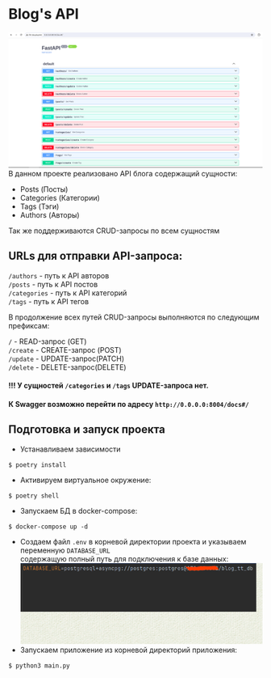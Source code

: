 # Blog's API  
![Screenshot](https://github.com/valhallajazzy/blog_tt_fastapi/blob/main/pic/blog_main.png)
В данном проекте реализовано API блога содержащий сущности:  
* Posts (Посты)  
* Categories (Категории)  
* Tags (Тэги)  
* Authors (Авторы)

Так же поддерживаются CRUD-запросы по всем сущностям  

## URLs для отправки API-запроса:  
`/authors` - путь к API авторов  
`/posts` - путь к API постов  
`/categories` - путь к API категорий  
`/tags` - путь к API тегов  

В продолжение всех путей CRUD-запросы выполняются по следующим префиксам:  

`/` - READ-запрос (GET)  
`/create` - CREATE-запрос (POST)  
`/update` - UPDATE-запрос(PATCH)  
`/delete` - DELETE-запрос(DELETE)  

#### !!! У сущностей `/categories` и `/tags` UPDATE-запроса нет.  
#### К Swagger возможно перейти по адресу `http://0.0.0.0:8004/docs#/`  

## Подготовка и запуск проекта
* Устанавливаем зависимости
```console
$ poetry install
```
* Активируем виртуальное окружение:
```console
$ poetry shell
```
* Запускаем БД в docker-compose:  
```console
$ docker-compose up -d
```
* Создаем файл `.env` в корневой директории проекта и указываем переменную `DATABASE_URL`  
содержащую полный путь для подключения к базе данных:  
![Screenshot](https://github.com/valhallajazzy/blog_tt_fastapi/blob/main/pic/url_blog.png)
* Запускаем приложение из корневой директорий приложения:  
```console
$ python3 main.py
```
